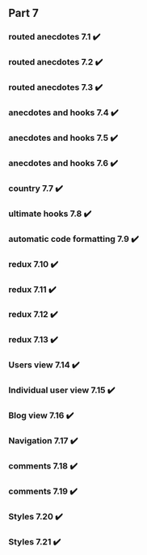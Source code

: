 ## Part 7

### routed anecdotes 7.1 :heavy_check_mark:

### routed anecdotes 7.2 :heavy_check_mark:

### routed anecdotes 7.3 :heavy_check_mark:

### anecdotes and hooks 7.4 :heavy_check_mark:

### anecdotes and hooks 7.5 :heavy_check_mark:

### anecdotes and hooks 7.6 :heavy_check_mark:

### country 7.7 :heavy_check_mark:

### ultimate hooks 7.8 :heavy_check_mark:

### automatic code formatting 7.9 :heavy_check_mark:

### redux 7.10 :heavy_check_mark:

### redux 7.11 :heavy_check_mark:

### redux 7.12 :heavy_check_mark:

### redux 7.13 :heavy_check_mark:

### Users view 7.14 :heavy_check_mark:

### Individual user view 7.15 :heavy_check_mark:

### Blog view 7.16 :heavy_check_mark:

### Navigation 7.17 :heavy_check_mark:

### comments 7.18 :heavy_check_mark:

### comments 7.19 :heavy_check_mark:

### Styles 7.20 :heavy_check_mark:

### Styles 7.21 :heavy_check_mark:
